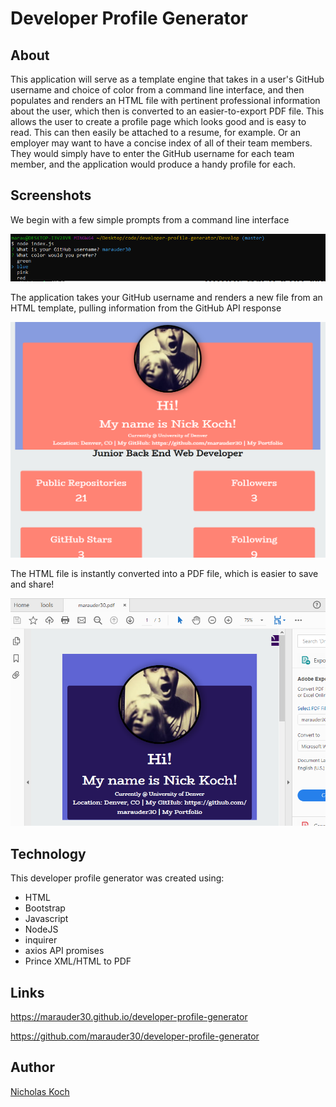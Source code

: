 # Developer Profile Generator

## About

This application will serve as a template engine that takes in a user's GitHub username and choice of color from a command line interface, and then populates and renders an HTML file with pertinent professional information about the user, which then is converted to an easier-to-export PDF file. This allows the user to create a profile page which looks good and is easy to read. This can then easily be attached to a resume, for example. Or an employer may want to have a concise index of all of their team members. They would simply have to enter the GitHub username for each team member, and the application would produce a handy profile for each. 

## Screenshots

We begin with a few simple prompts from a command line interface

![](Assets/profile1.png)


The application takes your GitHub username and renders a new file from an HTML template, pulling information from the GitHub API response

![](Assets/profile2.png)


The HTML file is instantly converted into a PDF file, which is easier to save and share!

![](Assets/profile3.png)

## Technology

This developer profile generator was created using:

- HTML
- Bootstrap
- Javascript
- NodeJS
- inquirer 
- axios API promises
- Prince XML/HTML to PDF

## Links

https://marauder30.github.io/developer-profile-generator

https://github.com/marauder30/developer-profile-generator

## Author

[Nicholas Koch](https://marauder30.github.io/portfolio.html)


